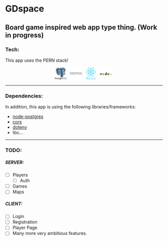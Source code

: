 # GDspace
Board game inspired web app type thing.
(Work in progress)
---
### Tech:
This app uses the PERN stack!
<div id="stack" align="center">
    <img src="https://github.com/devicons/devicon/blob/master/icons/postgresql/postgresql-original-wordmark.svg" title="PostgreSQL" alt="PostgreSQL" width="40" height="40"/>&nbsp;
    <img src="https://github.com/devicons/devicon/blob/master/icons/express/express-original-wordmark.svg" title="Express" alt="Express" width="40" height="40"/>&nbsp;
    <img src="https://github.com/devicons/devicon/blob/master/icons/react/react-original-wordmark.svg" title="React" alt="React" width="40" height="40"/>&nbsp;
    <img src="https://github.com/devicons/devicon/blob/master/icons/nodejs/nodejs-original-wordmark.svg" title="NodeJS" alt="NodeJS" width="40" height="40"/>&nbsp;
</div>

---
### Dependencies:
In addition, this app is using the following libraries/frameworks:
- [node-postgres](https://github.com/brianc/node-postgres)
- [cors](https://github.com/expressjs/cors)
- [dotenv](https://github.com/motdotla/dotenv)
- tbc...

---
### TODO:
##### SERVER:
- [ ] Players
    - [ ] Auth
- [ ] Games
- [ ] Maps
##### CLIENT:
- [ ] Login
- [ ] Registration
- [ ] Player Page
- [ ] Many more very ambitious features.
